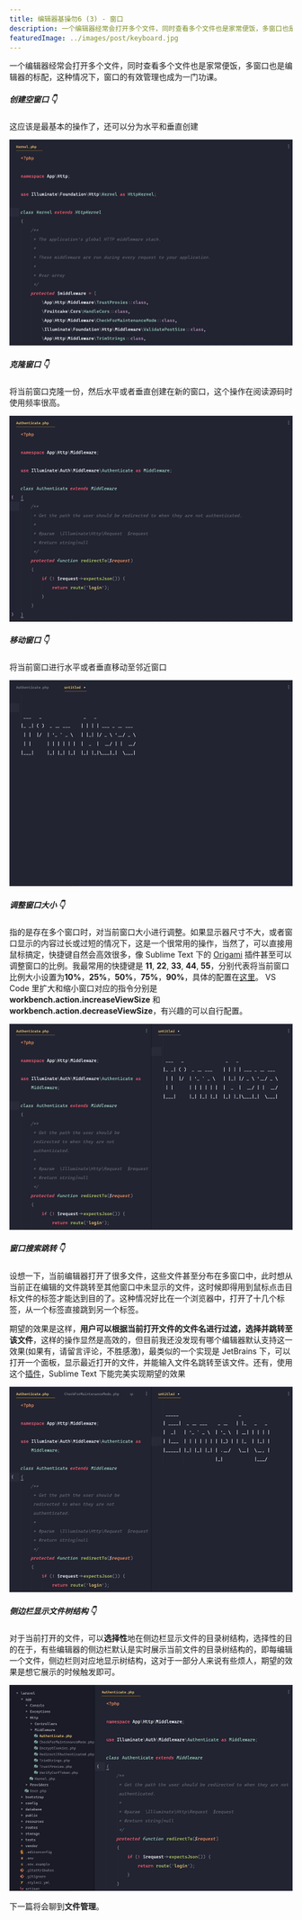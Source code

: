 ```yaml
---
title: 编辑器基操勿6 (3) - 窗口
description: 一个编辑器经常会打开多个文件，同时查看多个文件也是家常便饭，多窗口也是编辑器的标配，这种情况下，窗口的有效管理也成为一门功课。
featuredImage: ../images/post/keyboard.jpg
---
```


一个编辑器经常会打开多个文件，同时查看多个文件也是家常便饭，多窗口也是编辑器的标配，这种情况下，窗口的有效管理也成为一门功课。

##### 创建空窗口 👇

这应该是最基本的操作了，还可以分为水平和垂直创建

![Create Empty Pane](./images/create-empty-pane.gif)

##### 克隆窗口 👇

将当前窗口克隆一份，然后水平或者垂直创建在新的窗口，这个操作在阅读源码时使用频率很高。

![Clone Pane](./images/clone-pane.gif)

##### 移动窗口 👇

将当前窗口进行水平或者垂直移动至邻近窗口

![Move Pane](./images/move-pane.gif)

##### 调整窗口大小 👇

指的是存在多个窗口时，对当前窗口大小进行调整。如果显示器尺寸不大，或者窗口显示的内容过长或过短的情况下，这是一个很常用的操作，当然了，可以直接用鼠标搞定，快捷键自然会高效很多，像 Sublime Text 下的 [Origami](https://github.com/SublimeText/Origami) 插件甚至可以调整窗口的比例。我最常用的快捷键是 **11**, **22**, **33**, **44**, **55**，分别代表将当前窗口比例大小设置为**10%**，**25%**，**50%**，**75%**，**90%**，具体的配置在[这里](https://github.com/lattespirit/sublime-settings/blob/master/Default.sublime-keymap#L201-L235)。 VS Code 里扩大和缩小窗口对应的指令分别是 **workbench.action.increaseViewSize** 和 **workbench.action.decreaseViewSize**，有兴趣的可以自行配置。

![Resize Pane](./images/resize-pane.gif)

##### 窗口搜索跳转 👇

设想一下，当前编辑器打开了很多文件，这些文件甚至分布在多窗口中，此时想从当前正在编辑的文件跳转至其他窗口中未显示的文件，这时候即得用到鼠标点击目标文件的标签才能达到目的了。这种情况好比在一个浏览器中，打开了十几个标签，从一个标签直接跳到另一个标签。

期望的效果是这样，**用户可以根据当前打开文件的文件名进行过滤，选择并跳转至该文件**，这样的操作显然是高效的，但目前我还没发现有哪个编辑器默认支持这一效果(如果有，请留言评论，不胜感激)，最类似的一个实现是 JetBrains 下，可以打开一个面板，显示最近打开的文件，并能输入文件名跳转至该文件。还有，使用这个[插件](https://github.com/lattespirit/sublime-tab-jumper)，Sublime Text 下能完美实现期望的效果

![Tab Jumper](./images/tab-jumper.gif)

##### 侧边栏显示文件树结构 👇

对于当前打开的文件，可以**选择性**地在侧边栏显示文件的目录树结构，选择性的目的在于，有些编辑器的侧边栏默认是实时展示当前文件的目录树结构的，即每编辑一个文件，侧边栏则对应地显示树结构，这对于一部分人来说有些烦人，期望的效果是想它展示的时候触发即可。

![Reveal in sidebar](./images/reveal-in-sidebar.gif)

下一篇将会聊到**文件管理**。
